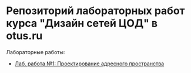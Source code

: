 # Репозиторий лабораторных работ курса "Дизайн сетей ЦОД" в otus.ru

Лабораторные работы:
- [Лаб. работа №1: Проектирование адресного пространства](lab01/)

